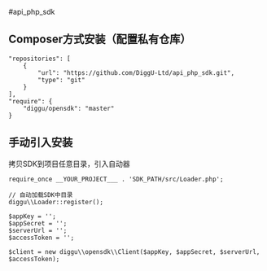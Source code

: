 #api_php_sdk

## Composer方式安装（配置私有仓库）

```
"repositories": [
    {
        "url": "https://github.com/DiggU-Ltd/api_php_sdk.git",
        "type": "git"
    }
],
"require": {
    "diggu/opensdk": "master"
}
```

## 手动引入安装

拷贝SDK到项目任意目录，引入自动器

```
require_once __YOUR_PROJECT___ . 'SDK_PATH/src/Loader.php';

// 自动加载SDK中目录
diggu\\Loader::register();

$appKey = '';
$appSecret = '';
$serverUrl = '';
$accessToken = '';

$client = new diggu\\opensdk\\Client($appKey, $appSecret, $serverUrl, $accessToken);

```
